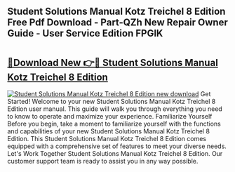 ## Student Solutions Manual Kotz Treichel 8 Edition Free Pdf Download - Part-QZh New Repair Owner Guide - User Service Edition FPGlK

# <h2><a href="http://bc53048.oget.top/?id=Student+Solutions+Manual+Kotz+Treichel+8+Edition">🔗Download New 👉🔴 Student Solutions Manual Kotz Treichel 8 Edition</a></h2>

[![Student Solutions Manual Kotz Treichel 8 Edition new download](https://i.imgur.com/5g1atiW.png)](http://bc53048.oget.top/?id=Student+Solutions+Manual+Kotz+Treichel+8+Edition)
Get Started! Welcome to your new Student Solutions Manual Kotz Treichel 8 Edition user manual. This guide will walk you through everything you need to know to operate and maximize your experience. Familiarize Yourself Before you begin, take a moment to familiarize yourself with the functions and capabilities of your new Student Solutions Manual Kotz Treichel 8 Edition. This Student Solutions Manual Kotz Treichel 8 Edition comes equipped with a comprehensive set of features to meet your diverse needs. Let's Work Together Student Solutions Manual Kotz Treichel 8 Edition. Our customer support team is ready to assist you in any way possible.
